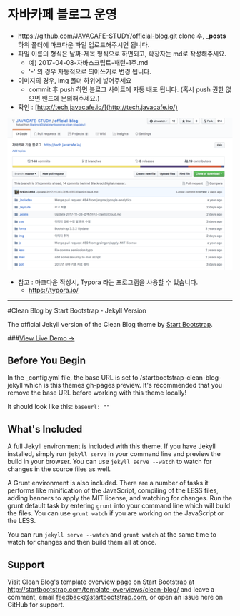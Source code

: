 # 자바카페 블로그 운영

* https://github.com/JAVACAFE-STUDY/official-blog.git clone 후, **_posts** 하위 폴더에 마크다운 파일 업로드해주시면 됩니다.
* 파일 이름의 형식은 날짜-제목 형식으로 하면되고, 확장자는 md로 작성해주세요.
  * 예) 2017-04-08-자바스크립트-패턴-1주.md
  * '-' 의 경우 자동적으로 띄어쓰기로 변경 됩니다.
* 이미지의 경우, img 폴더 하위에 넣어주세요
  * commit 후 push 하면 블로그 사이트에 자동 배포 됩니다. (혹시 push 권한 없으면 밴드에 문의해주세요.)
* 확인 : [http://tech.javacafe.io/](http://tech.javacafe.io/)

![guide1](/img/javacafe/guide1.png)



* 참고 : 마크다운 작성시, Typora 라는 프로그램을 사용할 수 있습니다.
  * https://typora.io/

---


#Clean Blog by Start Bootstrap - Jekyll Version

The official Jekyll version of the Clean Blog theme by [Start Bootstrap](http://startbootstrap.com/).

###[View Live Demo &rarr;](http://blackrockdigital.github.io/startbootstrap-clean-blog-jekyll/)

## Before You Begin

In the _config.yml file, the base URL is set to /startbootstrap-clean-blog-jekyll which is this themes gh-pages preview. It's recommended that you remove the base URL before working with this theme locally!

It should look like this:
`baseurl: ""`

## What's Included

A full Jekyll environment is included with this theme. If you have Jekyll installed, simply run `jekyll serve` in your command line and preview the build in your browser. You can use `jekyll serve --watch` to watch for changes in the source files as well.

A Grunt environment is also included. There are a number of tasks it performs like minification of the JavaScript, compiling of the LESS files, adding banners to apply the MIT license, and watching for changes. Run the grunt default task by entering `grunt` into your command line which will build the files. You can use `grunt watch` if you are working on the JavaScript or the LESS.

You can run `jekyll serve --watch` and `grunt watch` at the same time to watch for changes and then build them all at once.

## Support

Visit Clean Blog's template overview page on Start Bootstrap at http://startbootstrap.com/template-overviews/clean-blog/ and leave a comment, email feedback@startbootstrap.com, or open an issue here on GitHub for support.
